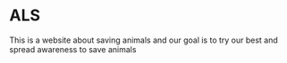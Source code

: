 # ALS
This is a website about saving animals and our goal is to try our best and spread awareness to save animals
